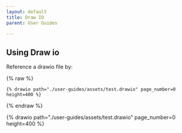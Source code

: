 ```yaml
---
layout: default
title: Draw IO
parent: User Guides

---
```

## Using Draw io

Reference a drawio file by:

{% raw %}

```text
{% drawio path="./user-guides/assets/test.drawio" page_number=0 height=400 %}
```

{% endraw %}

{% drawio path="./user-guides/assets/test.drawio" page_number=0 height=400 %}
